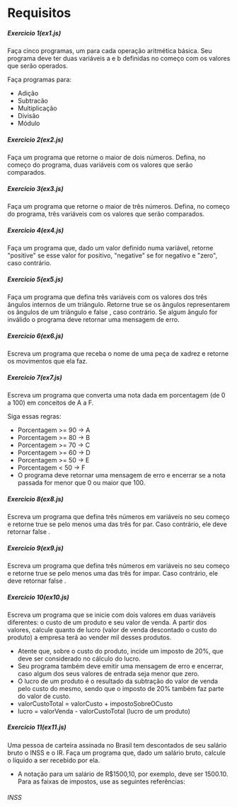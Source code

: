 # Requisitos

##### Exercicio 1(ex1.js)

Faça cinco programas, um para cada operação aritmética básica. 
Seu programa deve ter duas variáveis a e b definidas no começo com os valores que serão operados. 

Faça programas para:
* Adição
* Subtracão
* Multiplicação
* Divisão
* Módulo

##### Exercicio 2(ex2.js)

Faça um programa que retorne o maior de dois números. 
Defina, no começo do programa, duas variáveis com os valores que serão comparados.

##### Exercicio 3(ex3.js)

Faça um programa que retorne o maior de três números. 
Defina, no começo do programa, três variáveis com os valores que serão comparados.

##### Exercicio 4(ex4.js)

Faça um programa que, dado um valor definido numa variável, retorne "positive" se esse valor for positivo, "negative" se for negativo e "zero", caso contrário.

##### Exercicio 5(ex5.js)

Faça um programa que defina três variáveis com os valores dos três ângulos internos de um triângulo. 
Retorne true se os ângulos representarem os ângulos de um triângulo e false , caso contrário. 
Se algum ângulo for inválido o programa deve retornar uma mensagem de erro.

##### Exercicio 6(ex6.js)

Escreva um programa que receba o nome de uma peça de xadrez e retorne os movimentos que ela faz.

##### Exercicio 7(ex7.js)

Escreva um programa que converta uma nota dada em porcentagem (de 0 a 100) em conceitos de A a F. 

Siga essas regras:

* Porcentagem >= 90 -> A
* Porcentagem >= 80 -> B
* Porcentagem >= 70 -> C
* Porcentagem >= 60 -> D
* Porcentagem >= 50 -> E
* Porcentagem < 50 -> F
* O programa deve retornar uma mensagem de erro e encerrar se a nota passada for menor que 0 ou maior que 100.

##### Exercicio 8(ex8.js)

Escreva um programa que defina três números em variáveis no seu começo e retorne true se pelo menos uma das três for par. 
Caso contrário, ele deve retornar false .

##### Exercicio 9(ex9.js)

Escreva um programa que defina três números em variáveis no seu começo e retorne true se pelo menos uma das três for ímpar. Caso contrário, ele deve retornar false .

##### Exercicio 10(ex10.js)

Escreva um programa que se inicie com dois valores em duas variáveis diferentes: o custo de um produto e seu valor de venda. 
A partir dos valores, calcule quanto de lucro (valor de venda descontado o custo do produto) a empresa terá ao vender mil desses produtos.

* Atente que, sobre o custo do produto, incide um imposto de 20%, que deve ser considerado no cálculo do lucro.
* Seu programa também deve emitir uma mensagem de erro e encerrar, caso algum dos seus valores de entrada seja menor que zero.
* O lucro de um produto é o resultado da subtração do valor de venda pelo custo do mesmo, sendo que o imposto de 20% também faz parte do valor de custo.
* valorCustoTotal = valorCusto + impostoSobreOCusto
* lucro = valorVenda - valorCustoTotal (lucro de um produto)

##### Exercicio 11(ex11.js)

Uma pessoa de carteira assinada no Brasil tem descontados de seu salário bruto o INSS e o IR. 
Faça um programa que, dado um salário bruto, calcule o líquido a ser recebido por ela.

* A notação para um salário de R$1500,10, por exemplo, deve ser 1500.10. 
  Para as faixas de impostos, use as seguintes referências:
  
###### INSS
